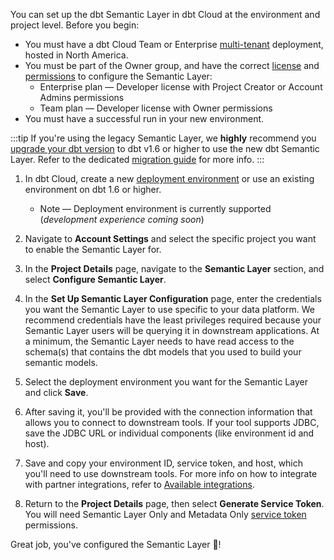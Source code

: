 You can set up the dbt Semantic Layer in dbt Cloud at the environment and project level. Before you begin:

- You must have a dbt Cloud Team or Enterprise [multi-tenant](/docs/cloud/about-cloud/regions-ip-addresses) deployment, hosted in North America. 
- You must be part of the Owner group, and have the correct [license](/docs/cloud/manage-access/seats-and-users) and [permissions](/docs/cloud/manage-access/self-service-permissions) to configure the Semantic Layer:
    * Enterprise plan &mdash; Developer license with Project Creator or Account Admins permissions
    * Team plan &mdash; Developer license with Owner permissions
- You must have a successful run in your new environment.

:::tip
If you're using the legacy Semantic Layer, we **highly** recommend you [upgrade your dbt version](/docs/dbt-versions/upgrade-core-in-cloud) to dbt v1.6 or higher to use the new dbt Semantic Layer. Refer to the dedicated [migration guide](/guides/migration/sl-migration) for more info.
:::

1. In dbt Cloud, create a new [deployment environment](/docs/deploy/deploy-environments#create-a-deployment-environment) or use an existing environment on dbt 1.6 or higher.
    * Note &mdash; Deployment environment is currently supported (_development experience coming soon_)

2. Navigate to **Account Settings** and select the specific project you want to enable the Semantic Layer for.

3. In the **Project Details** page, navigate to the **Semantic Layer** section, and select **Configure Semantic Layer**.

<Lightbox src="/img/docs/dbt-cloud/semantic-layer/new-sl-configure.jpg" width="60%" title="Semantic Layer section in the Project Details page"/>

4. In the **Set Up Semantic Layer Configuration** page, enter the credentials you want the Semantic Layer to use specific to your data platform. We recommend credentials have the least privileges required because your Semantic Layer users will be querying it in downstream applications. At a minimum, the Semantic Layer needs to have read access to the schema(s) that contains the dbt models that you used to build your semantic models.

<Lightbox src="/img/docs/dbt-cloud/semantic-layer/sl-configure-sl.jpg" width="45%" title="Enter the credentials you want the Semantic Layer to use specific to your data platform, and select the deployment environment."/>

5. Select the deployment environment you want for the Semantic Layer and click **Save**.

6. After saving it, you'll be provided with the connection information that allows you to connect to downstream tools. If your tool supports JDBC, save the JDBC URL or individual components (like environment id and host). <!--If it uses the Semantic Layer GraphQL API, save the GraphQL API host information instead.-->

<Lightbox src="/img/docs/dbt-cloud/semantic-layer/sl-configure-example.jpg" width="50%" title="After you configure the Semantic Layer, you'll be provided with the connection information to connect to you downstream tools." />

7. Save and copy your environment ID, service token, and host, which you'll need to use downstream tools. For more info on how to integrate with partner integrations, refer to [Available integrations](/docs/use-dbt-semantic-layer/avail-sl-integrations).

8. Return to the **Project Details** page, then select **Generate Service Token**.  You will need Semantic Layer Only and Metadata Only [service token](/docs/dbt-cloud-apis/service-tokens) permissions.



Great job, you've configured the Semantic Layer 🎉! 

